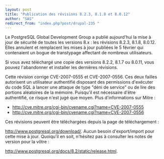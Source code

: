 ```yaml
---
layout: post
title: "Publication des révisions 8.2.3, 8.1.8 et 8.0.12"
author: "SAS"
redirect_from: "index.php?post/drupal-235 "
---
```



<p>Le PostgreSQL Global Development Group a publié aujourd'hui la mise à jour de sécurité de toutes les versions 8.x&nbsp;: les révisions 8.2.3, 8.1.8, 8.0.12. Elles annulent et remplacent les mises à jour publiées le 5 février qui contenaient un bogue de transtypage affectant de nombreux utilisateurs.</p>

<p> Si vous avez téléchargé une copie des versions 8.2.2, 8.1.7 ou 8.0.11, vous pouvez l'abandonner et installer les dernières révisions.</p>

<!--more-->


<p>Cette révision corrige CVE-2007-0555 et CVE-2007-0556. Ces deux failles autorisent un utilisateur authentifié disposant des permissions d'exécuter du code SQL à lancer une attaque de type "déni de service" ou de lire des portions aléatoires de la mémoire. Puisqu'il est nécessaire d'être authentifié, ce risque n'est jugé que moyen. Plus d'informations sur Mitre&nbsp;:</p>

<ul><li><a href="http://cve.mitre.org/cgi-bin/cvename.cgi?name=CVE-2007-0555">http://cve.mitre.org/cgi-bin/cvename.cgi?name=CVE-2007-0555</a> </li>

<li><a href="http://cve.mitre.org/cgi-bin/cvename.cgi?name=CVE-2007-0556">http://cve.mitre.org/cgi-bin/cvename.cgi?name=CVE-2007-0556</a></li>

</ul>

<p>Ces révisions peuvent être téléchargées depuis la page de téléchargement&nbsp;:

<a href="http://www.postgresql.org/download/" target="_blank">http://www.postgresql.org/download/</a>. Aucun besoin d'export/import pour cette mise à jour. Quoiqu'il en soit, n'hésitez pas à consulter les notes de version pour la vôtre&nbsp;:

<a href="http://www.postgresql.org/docs/8.2/static/release.html" target="_blank">http://www.postgresql.org/docs/8.2/static/release.html</a>.</p>